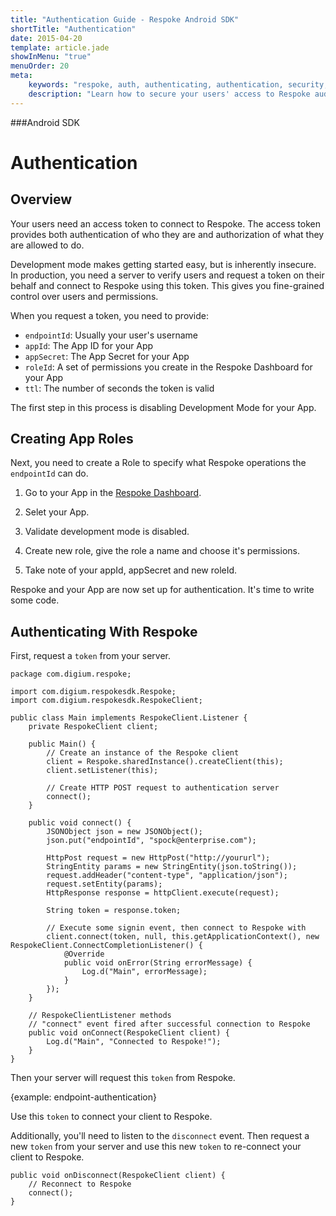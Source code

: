 ```yaml
---
title: "Authentication Guide - Respoke Android SDK"
shortTitle: "Authentication"
date: 2015-04-20
template: article.jade
showInMenu: "true"
menuOrder: 20
meta:
    keywords: "respoke, auth, authenticating, authentication, security, token"
    description: "Learn how to secure your users' access to Respoke audio, video, text and data channels."
---
```


###Android SDK
# Authentication

## Overview

Your users need an access token to connect to Respoke. The access token provides both authentication of who they are and authorization of what they are allowed to do. 

Development mode makes getting started easy, but is inherently insecure. In production, you need a server to verify users and request a token on their behalf and connect to Respoke using this token. This gives you fine-grained control over users and permissions.

When you request a token, you need to provide:

- `endpointId`: Usually your user's username
- `appId`: The App ID for your App
- `appSecret`: The App Secret for your App
- `roleId`: A set of permissions you create in the Respoke Dashboard for your App
- `ttl`: The number of seconds the token is valid

The first step in this process is disabling Development Mode for your App.

## Creating App Roles

Next, you need to create a Role to specify what Respoke operations the `endpointId` can do.

1. Go to your App in the [Respoke Dashboard](https://portal.respoke.io/#/apps/).

2. Selet your App.

3. Validate development mode is disabled.

4. Create new role, give the role a name and choose it's permissions.

5. Take note of your appId, appSecret and new roleId.

Respoke and your App are now set up for authentication. It's time to write some code.

## Authenticating With Respoke

First, request a `token` from your server.

    package com.digium.respoke;

    import com.digium.respokesdk.Respoke;
    import com.digium.respokesdk.RespokeClient;

    public class Main implements RespokeClient.Listener {
        private RespokeClient client;

        public Main() {
            // Create an instance of the Respoke client
            client = Respoke.sharedInstance().createClient(this);
            client.setListener(this);        

            // Create HTTP POST request to authentication server
            connect();
        }
        
        public void connect() {
            JSONObject json = new JSONObject();
            json.put("endpointId", "spock@enterprise.com");
            
            HttpPost request = new HttpPost("http://yoururl");
            StringEntity params = new StringEntity(json.toString());
            request.addHeader("content-type", "application/json");
            request.setEntity(params);
            HttpResponse response = httpClient.execute(request);
            
            String token = response.token;

            // Execute some signin event, then connect to Respoke with
            client.connect(token, null, this.getApplicationContext(), new RespokeClient.ConnectCompletionListener() {
                @Override
                public void onError(String errorMessage) {
                    Log.d("Main", errorMessage);
                }
            });
        }

        // RespokeClientListener methods
        // "connect" event fired after successful connection to Respoke
        public void onConnect(RespokeClient client) {
            Log.d("Main", "Connected to Respoke!");
        }
    }
    

Then your server will request this `token` from Respoke. 

{example: endpoint-authentication}

Use this `token` to connect your client to Respoke.

Additionally, you'll need to listen to the `disconnect` event. Then request a new `token` from your server and use this new `token` to re-connect your client to Respoke.

    public void onDisconnect(RespokeClient client) {
        // Reconnect to Respoke
        connect();
    }

